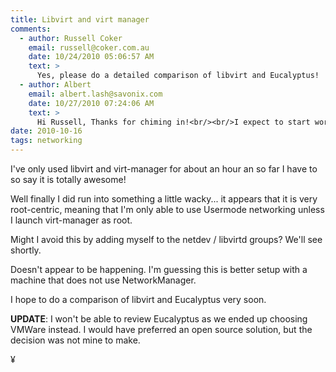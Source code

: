```yaml
---
title: Libvirt and virt manager
comments:
  - author: Russell Coker
    email: russell@coker.com.au
    date: 10/24/2010 05:06:57 AM
    text: >
      Yes, please do a detailed comparison of libvirt and Eucalyptus!  I've been wanting to do that for a while but I'll probably never get time.
  - author: Albert
    email: albert.lash@savonix.com
    date: 10/27/2010 07:24:06 AM
    text: >
      Hi Russell, Thanks for chiming in!<br/><br/>I expect to start work with Eucalyptus next week and will then have enough information to start my subjective comparison.<br/><br/>Albert
date: 2010-10-16
tags: networking
---
```


I've only used libvirt and virt-manager for about an hour an so far I have to so say it is totally awesome!

Well finally I did run into something a little wacky... it appears that it is very root-centric, meaning that I'm only able to use Usermode networking unless I launch virt-manager as root.

Might I avoid this by adding myself to the netdev / libvirtd groups? We'll see shortly.

Doesn't appear to be happening. I'm guessing this is better setup with a machine that does not use NetworkManager.

I hope to do a comparison of libvirt and Eucalyptus very soon.

**UPDATE**: I won't be able to review Eucalyptus as we ended up choosing VMWare instead. I would have preferred an open source solution, but the decision was not mine to make.

¥

